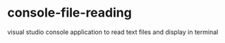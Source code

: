 # console-file-reading
visual studio console application to read text files and display in terminal
